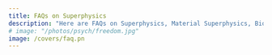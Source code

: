 ```yaml
---
title: FAQs on Superphysics
description: "Here are FAQs on Superphysics, Material Superphysics, Bio Superphysics"
# image: "/photos/psych/freedom.jpg"
image: /covers/faq.pn
---
```


